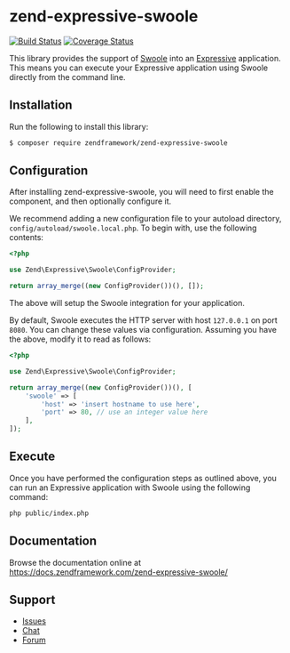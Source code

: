 # zend-expressive-swoole

[![Build Status](https://secure.travis-ci.org/zendframework/zend-expressive-swoole.svg?branch=master)](https://secure.travis-ci.org/zendframework/zend-expressive-swoole)
[![Coverage Status](https://coveralls.io/repos/github/zendframework/zend-expressive-swoole/badge.svg?branch=master)](https://coveralls.io/github/zendframework/zend-expressive-swoole?branch=master)

This library provides the support of [Swoole](https://www.swoole.co.uk/) into
an [Expressive](https://getexpressive.org/) application. This means you can
execute your Expressive application using Swoole directly from the command line.


## Installation

Run the following to install this library:

```bash
$ composer require zendframework/zend-expressive-swoole
```

## Configuration

After installing zend-expressive-swoole, you will need to first enable the
component, and then optionally configure it.

We recommend adding a new configuration file to your autoload directory,
`config/autoload/swoole.local.php`. To begin with, use the following contents:

```php
<?php

use Zend\Expressive\Swoole\ConfigProvider;

return array_merge((new ConfigProvider())(), []);
```

The above will setup the Swoole integration for your application.

By default, Swoole executes the HTTP server with host `127.0.0.1` on port
`8080`. You can change these values via configuration. Assuming you have the
above, modify it to read as follows:

```php
<?php

use Zend\Expressive\Swoole\ConfigProvider;

return array_merge((new ConfigProvider())(), [
    'swoole' => [
        'host' => 'insert hostname to use here',
        'port' => 80, // use an integer value here
    ],
]);
```

## Execute

Once you have performed the configuration steps as outlined above, you can run
an Expressive application with Swoole using the following command:

```bash
php public/index.php
```

## Documentation

Browse the documentation online at https://docs.zendframework.com/zend-expressive-swoole/

## Support

* [Issues](https://github.com/zendframework/zend-expressive-swoole/issues/)
* [Chat](https://zendframework-slack.herokuapp.com/)
* [Forum](https://discourse.zendframework.com/)
